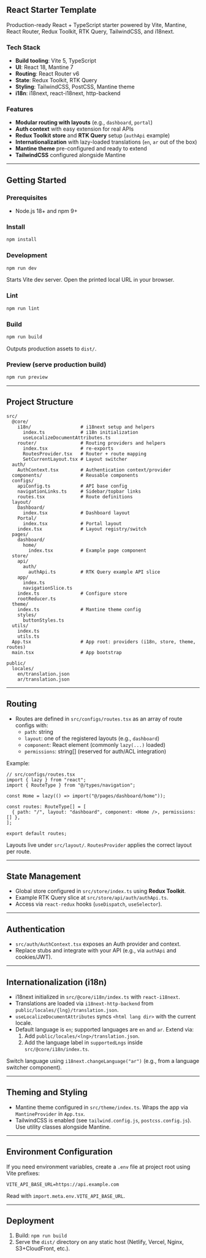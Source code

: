 ## React Starter Template

Production-ready React + TypeScript starter powered by Vite, Mantine, React Router, Redux Toolkit, RTK Query, TailwindCSS, and i18next.

### Tech Stack
- **Build tooling**: Vite 5, TypeScript
- **UI**: React 18, Mantine 7
- **Routing**: React Router v6
- **State**: Redux Toolkit, RTK Query
- **Styling**: TailwindCSS, PostCSS, Mantine theme
- **i18n**: i18next, react-i18next, http-backend

### Features
- **Modular routing with layouts** (e.g., `dashboard`, `portal`)
- **Auth context** with easy extension for real APIs
- **Redux Toolkit store** and **RTK Query** setup (`authApi` example)
- **Internationalization** with lazy-loaded translations (`en`, `ar` out of the box)
- **Mantine theme** pre-configured and ready to extend
- **TailwindCSS** configured alongside Mantine

---

## Getting Started

### Prerequisites
- Node.js 18+ and npm 9+

### Install
```bash
npm install
```

### Development
```bash
npm run dev
```
Starts Vite dev server. Open the printed local URL in your browser.

### Lint
```bash
npm run lint
```

### Build
```bash
npm run build
```
Outputs production assets to `dist/`.

### Preview (serve production build)
```bash
npm run preview
```

---

## Project Structure
```
src/
  @core/
    i18n/                  # i18next setup and helpers
      index.ts             # i18n initialization
      useLocalizeDocumentAttributes.ts
    router/                # Routing providers and helpers
      index.tsx            # re-exports
      RoutesProvider.tsx   # Router + route mapping
      SetCurrentLayout.tsx # Layout switcher
  auth/
    AuthContext.tsx        # Authentication context/provider
  components/              # Reusable components
  configs/
    apiConfig.ts           # API base config
    navigationLinks.ts     # Sidebar/topbar links
    routes.tsx             # Route definitions
  layout/
    Dashboard/
      index.tsx            # Dashboard layout
    Portal/
      index.tsx            # Portal layout
    index.tsx              # Layout registry/switch
  pages/
    dashboard/
      home/
        index.tsx          # Example page component
  store/
    api/
      auth/
        authApi.ts         # RTK Query example API slice
    app/
      index.ts
      navigationSlice.ts
    index.ts               # Configure store
    rootReducer.ts
  theme/
    index.ts               # Mantine theme config
    styles/
      buttonStyles.ts
  utils/
    index.ts
    utils.ts
  App.tsx                  # App root: providers (i18n, store, theme, routes)
  main.tsx                 # App bootstrap

public/
  locales/
    en/translation.json
    ar/translation.json
```

---

## Routing
- Routes are defined in `src/configs/routes.tsx` as an array of route configs with:
  - `path`: string
  - `layout`: one of the registered layouts (e.g., `dashboard`)
  - `component`: React element (commonly `lazy(...)` loaded)
  - `permissions`: string[] (reserved for auth/ACL integration)

Example:
```tsx
// src/configs/routes.tsx
import { lazy } from "react";
import { RouteType } from "@/types/navigation";

const Home = lazy(() => import("@/pages/dashboard/home"));

const routes: RouteType[] = [
  { path: "/", layout: "dashboard", component: <Home />, permissions: [] },
];

export default routes;
```

Layouts live under `src/layout/`. `RoutesProvider` applies the correct layout per route.

---

## State Management
- Global store configured in `src/store/index.ts` using **Redux Toolkit**.
- Example RTK Query slice at `src/store/api/auth/authApi.ts`.
- Access via `react-redux` hooks (`useDispatch`, `useSelector`).

---

## Authentication
- `src/auth/AuthContext.tsx` exposes an Auth provider and context.
- Replace stubs and integrate with your API (e.g., via `authApi` and cookies/JWT).

---

## Internationalization (i18n)
- i18next initialized in `src/@core/i18n/index.ts` with `react-i18next`.
- Translations are loaded via `i18next-http-backend` from `public/locales/{lng}/translation.json`.
- `useLocalizeDocumentAttributes` syncs `<html lang dir>` with the current locale.
- Default language is `en`; supported languages are `en` and `ar`. Extend via:
  1. Add `public/locales/<lng>/translation.json`.
  2. Add the language label in `supportedLngs` inside `src/@core/i18n/index.ts`.

Switch language using `i18next.changeLanguage("ar")` (e.g., from a language switcher component).

---

## Theming and Styling
- Mantine theme configured in `src/theme/index.ts`. Wraps the app via `MantineProvider` in `App.tsx`.
- TailwindCSS is enabled (see `tailwind.config.js`, `postcss.config.js`). Use utility classes alongside Mantine.

---

## Environment Configuration
If you need environment variables, create a `.env` file at project root using Vite prefixes:

```env
VITE_API_BASE_URL=https://api.example.com
```

Read with `import.meta.env.VITE_API_BASE_URL`.

---

## Deployment
1. Build: `npm run build`
2. Serve the `dist/` directory on any static host (Netlify, Vercel, Nginx, S3+CloudFront, etc.).

